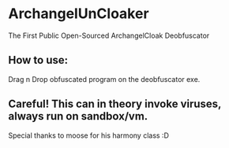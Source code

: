 # ArchangelUnCloaker
  The First Public Open-Sourced ArchangelCloak Deobfuscator
## How to use:
  Drag n Drop obfuscated program on the deobfuscator exe.
## Careful! This can in theory invoke viruses, always run on sandbox/vm.
 
 Special thanks to moose for his harmony class :D
 
 